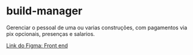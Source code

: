 # build-manager

Gerenciar o pessoal de uma ou varias construções, com pagamentos via pix opcionais, presenças e salarios.

[Link do Figma: Front end](https://www.figma.com/proto/WF4FKVcLHH5SVZdrCf72uB/Untitled?node-id=39-219&node-type=frame&t=Qr2osIYDYcGyvPb0-0&scaling=min-zoom&content-scaling=fixed&page-id=0%3A1)


